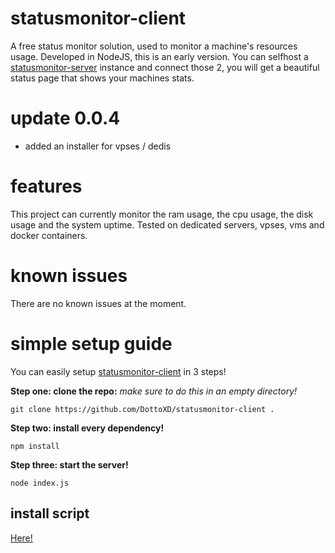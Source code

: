 # statusmonitor-client
A free status monitor solution, used to monitor a machine's resources usage. Developed in NodeJS, this is an early version.
You can selfhost a [statusmonitor-server](https://github.com/DottoXD/statusmonitor-server) instance and connect those 2, you will get a beautiful status page that shows your machines stats.

# update 0.0.4
+ added an installer for vpses / dedis

# features
This project can currently monitor the ram usage, the cpu usage, the disk usage and the system uptime.
Tested on dedicated servers, vpses, vms and docker containers.

# known issues
There are no known issues at the moment.

# simple setup guide
You can easily setup [statusmonitor-client](https://github.com/DottoXD/statusmonitor-client) in 3 steps!

**Step one: clone the repo:**
*make sure to do this in an empty directory!*
```
git clone https://github.com/DottoXD/statusmonitor-client .
```

**Step two: install every dependency!**
```
npm install
```

**Step three: start the server!**
```
node index.js
```

## install script
[Here!](https://github.com/DottoXD/statusmonitor-client/blob/main/install.sh)

